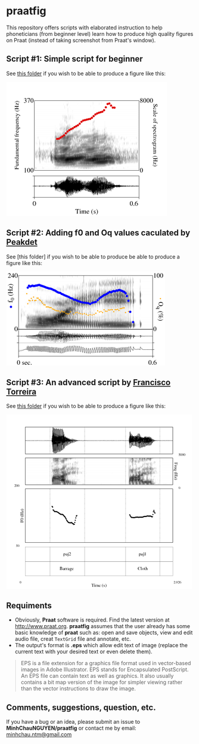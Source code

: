 # praatfig

This repository offers scripts with elaborated instruction to help phoneticians (from beginner level) learn how to produce high quality figures on Praat (instead of taking screenshot from Praat's window). 

## Script #1: Simple script for beginner 
See [this folder](https://github.com/MinhChauNGUYEN/praatfig/tree/master/Script1_Beginner) if you wish to be able to produce a figure like this:

 <img src="praatfig1.png">


## Script #2: Adding f0 and Oq values caculated by [Peakdet](https://github.com/alexis-michaud/egg/tree/master/peakdet_inter)
See [this folder] if you wish to be able to produce be able to produce a figure like this:

 <img src="praatfig2.png">

## Script #3: An advanced script by [Francisco Torreira](http://cgussenhoven.ruhosting.nl/wordpress/wp-content/uploads/2018/01/byCourtesy_Francisco_Torreira.txt)
See [this folder](https://github.com/MinhChauNGUYEN/praatfig/tree/master/Script3_DrawObjects_byFranciscoTorreira) if you wish to be able to produce a figure like this:

 <img src="praatfig3.png">


## Requiments
- Obviously, **Praat** software is required. Find the latest version at http://www.praat.org. **praatfig** assumes that the user already has some basic knowledge of **praat** such as: open and save objects, view and edit audio file, creat `TextGrid` file and annotate, etc.
- The output's format is **.eps** which allow edit text of image (replace the current text with your desired text or even delete them). 
> EPS is a file extension for a graphics file format used in vector-based images in Adobe Illustrator. EPS stands for Encapsulated PostScript. An EPS file can contain text as well as graphics. It also usually contains a bit map version of the image for simpler viewing rather than the vector instructions to draw the image.

## Comments, suggestions, question, etc.
If you have a bug or an idea, please submit an issue to **MinhChauNGUYEN/praatfig** or contact me by email: minhchau.ntm@gmail.com 
